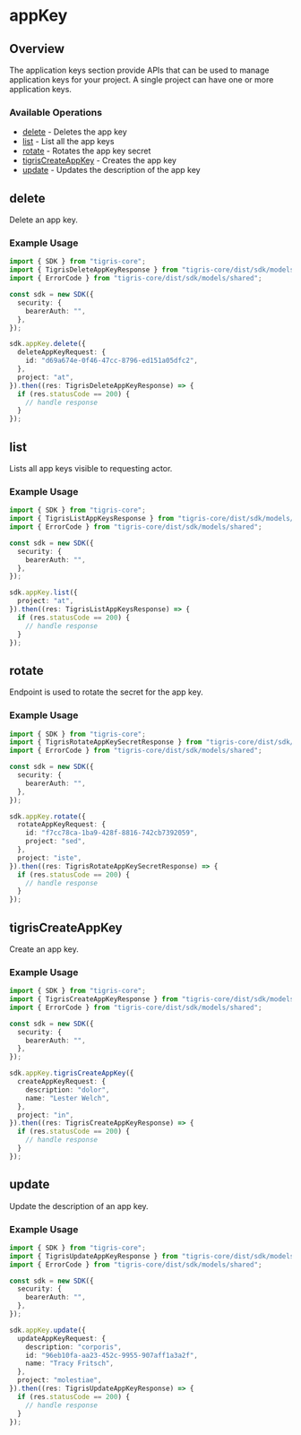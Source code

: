 # appKey

## Overview

The application keys section provide APIs that can be used to manage application keys for your project. A single project can have one or more application keys.

### Available Operations

* [delete](#delete) - Deletes the app key
* [list](#list) - List all the app keys
* [rotate](#rotate) - Rotates the app key secret
* [tigrisCreateAppKey](#tigriscreateappkey) - Creates the app key
* [update](#update) - Updates the description of the app key

## delete

Delete an app key.

### Example Usage

```typescript
import { SDK } from "tigris-core";
import { TigrisDeleteAppKeyResponse } from "tigris-core/dist/sdk/models/operations";
import { ErrorCode } from "tigris-core/dist/sdk/models/shared";

const sdk = new SDK({
  security: {
    bearerAuth: "",
  },
});

sdk.appKey.delete({
  deleteAppKeyRequest: {
    id: "d69a674e-0f46-47cc-8796-ed151a05dfc2",
  },
  project: "at",
}).then((res: TigrisDeleteAppKeyResponse) => {
  if (res.statusCode == 200) {
    // handle response
  }
});
```

## list

Lists all app keys visible to requesting actor.

### Example Usage

```typescript
import { SDK } from "tigris-core";
import { TigrisListAppKeysResponse } from "tigris-core/dist/sdk/models/operations";
import { ErrorCode } from "tigris-core/dist/sdk/models/shared";

const sdk = new SDK({
  security: {
    bearerAuth: "",
  },
});

sdk.appKey.list({
  project: "at",
}).then((res: TigrisListAppKeysResponse) => {
  if (res.statusCode == 200) {
    // handle response
  }
});
```

## rotate

Endpoint is used to rotate the secret for the app key.

### Example Usage

```typescript
import { SDK } from "tigris-core";
import { TigrisRotateAppKeySecretResponse } from "tigris-core/dist/sdk/models/operations";
import { ErrorCode } from "tigris-core/dist/sdk/models/shared";

const sdk = new SDK({
  security: {
    bearerAuth: "",
  },
});

sdk.appKey.rotate({
  rotateAppKeyRequest: {
    id: "f7cc78ca-1ba9-428f-8816-742cb7392059",
    project: "sed",
  },
  project: "iste",
}).then((res: TigrisRotateAppKeySecretResponse) => {
  if (res.statusCode == 200) {
    // handle response
  }
});
```

## tigrisCreateAppKey

Create an app key.

### Example Usage

```typescript
import { SDK } from "tigris-core";
import { TigrisCreateAppKeyResponse } from "tigris-core/dist/sdk/models/operations";
import { ErrorCode } from "tigris-core/dist/sdk/models/shared";

const sdk = new SDK({
  security: {
    bearerAuth: "",
  },
});

sdk.appKey.tigrisCreateAppKey({
  createAppKeyRequest: {
    description: "dolor",
    name: "Lester Welch",
  },
  project: "in",
}).then((res: TigrisCreateAppKeyResponse) => {
  if (res.statusCode == 200) {
    // handle response
  }
});
```

## update

Update the description of an app key.

### Example Usage

```typescript
import { SDK } from "tigris-core";
import { TigrisUpdateAppKeyResponse } from "tigris-core/dist/sdk/models/operations";
import { ErrorCode } from "tigris-core/dist/sdk/models/shared";

const sdk = new SDK({
  security: {
    bearerAuth: "",
  },
});

sdk.appKey.update({
  updateAppKeyRequest: {
    description: "corporis",
    id: "96eb10fa-aa23-452c-9955-907aff1a3a2f",
    name: "Tracy Fritsch",
  },
  project: "molestiae",
}).then((res: TigrisUpdateAppKeyResponse) => {
  if (res.statusCode == 200) {
    // handle response
  }
});
```

